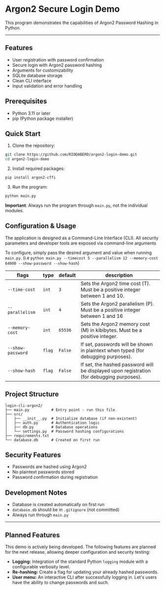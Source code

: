 # Argon2 Secure Login Demo

This program demonstrates the capabilities of Argon2 Password Hashing in Python.

---

## Features

- User registration with password confirmation
- Secure login with Argon2 password hashing
- Arguments for customizability
- SQLite database storage
- Clean CLI interface
- Input validation and error handling

## Prerequisites

- Python 3.11 or later
- pip (Python package installer)

## Quick Start

1. Clone the repository:
```bash
git clone https://github.com/RIODABERD/argon2-login-demo.git
cd argon2-login-demo
```

2. Install required packages:
```bash
pip install argon2-cffi
```

3. Run the program:
```bash
python main.py
```

**Important**: Always run the program through `main.py`, not the individual modules.

## Configuration & Usage

The application is designed as a Command-Line Interface (CLI). All security parameters and developer tools are exposed via command-line arguments

To configure, simply pass the desired argument and value when running `main.py`.
(i.e `python main.py --timecost 5 --parallelism 12 --memory-cost 64000 --show-password --show-hash`)

| flags             | type   | default | description                                                                               |
| ----------------- | ------ | ------- | ----------------------------------------------------------------------------------------- |
| `--time-cost`     | `int`  | `3`     | Sets the Argon2 time cost (T). Must be a positive integer between 1 and 10.               |
| `--parallelism`   | `int`  | `4`     | Sets the Argon2 parallelism (P). Must be a positive integer between 1 and 16              |
| `--memory-cost`   | `int`  | `65536` | Sets the Argon2 memory cost (M) in kibibytes. Must be a positive integer.                 |
| `--show-password` | `flag` | `False` | If set, passwords will be shown in plaintext when typed (for debugging purposes).         |
| `--show-hash`     | `flag` | `False` | If set, the hashed password will be displayed upon registration (for debugging purposes). |



## Project Structure

```
login-cli-argon2/
├── main.py          # Entry point - run this file
├── src/
│   ├── __init__.py  # Initialize database (if non-existent)
│   ├── auth.py      # Authentication logic
│   ├── db.py        # Database operations
│   └── settings.py  # Password hashing configurations
├── requirements.txt
└── database.db      # Created on first run
```

## Security Features

- Passwords are hashed using Argon2
- No plaintext passwords stored
- Password confirmation during registration

## Development Notes

- Database is created automatically on first run
- `database.db` should be in `.gitignore` (not committed)
- Always run through `main.py`

---

## Planned Features

This demo is actively being developed. The following features are planned for the next release, allowing deeper configuration and security testing:

- **Logging:** Integration of the standard Python `logging` module with a configurable verbosity level.
- **Re-hashing:** Create a flag for updating your already hashed passwords.
- **User menu:** An interactive CLI after successfully logging in. Let's users have the ability to change passwords and such.